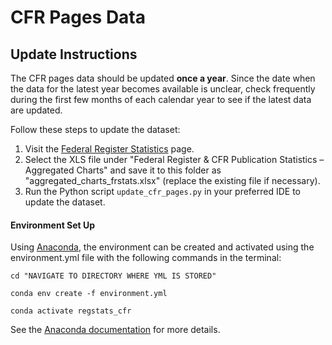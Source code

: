 # CFR Pages Data

## Update Instructions

The CFR pages data should be updated **once a year**. Since the date when the data for the latest year becomes available is unclear, check frequently during the first few months of each calendar year to see if the latest data are updated.

Follow these steps to update the dataset:

1. Visit the [Federal Register Statistics](https://www.federalregister.gov/reader-aids/federal-register-statistics) page. 
1. Select the XLS file under "Federal Register & CFR Publication Statistics – Aggregated Charts" and save it to this folder
as "aggregated_charts_frstats.xlsx" (replace the existing file if necessary).
1. Run the Python script `update_cfr_pages.py` in your preferred IDE to update the dataset.

#### Environment Set Up

Using [Anaconda](https://www.anaconda.com/products/distribution), the environment can be created and activated using the environment.yml file with the following commands in the terminal:

```{bash}
cd "NAVIGATE TO DIRECTORY WHERE YML IS STORED"

conda env create -f environment.yml

conda activate regstats_cfr
```

See the [Anaconda documentation](https://docs.conda.io/projects/conda/en/latest/user-guide/tasks/manage-environments.html) for more details.
